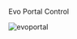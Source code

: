   Evo Portal Control


![evoportal](https://github.com/engrpanda/Evo_Portal_Control/assets/53995355/ed4a24ce-e2db-47fd-8c9c-24a8ab31aa02)
